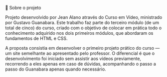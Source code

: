 🧠 Sobre o projeto

Projeto desenvolvido por Jean Alano através do Curso em Vídeo, ministrado por Gustavo Guanabara.
Este trabalho faz parte do terceiro módulo (de um total de cinco) do curso, criado com o objetivo de colocar em prática todo o conhecimento adquirido nos dois primeiros módulos, que abordaram os fundamentos de HTML e CSS.

A proposta consistia em desenvolver o primeiro projeto prático do curso — um site semelhante ao apresentado pelo professor.
O diferencial é que o desenvolvimento foi iniciado sem assistir aos vídeos previamente, recorrendo a eles apenas em caso de dúvidas, acompanhando o passo a passo do Guanabara apenas quando necessário.
